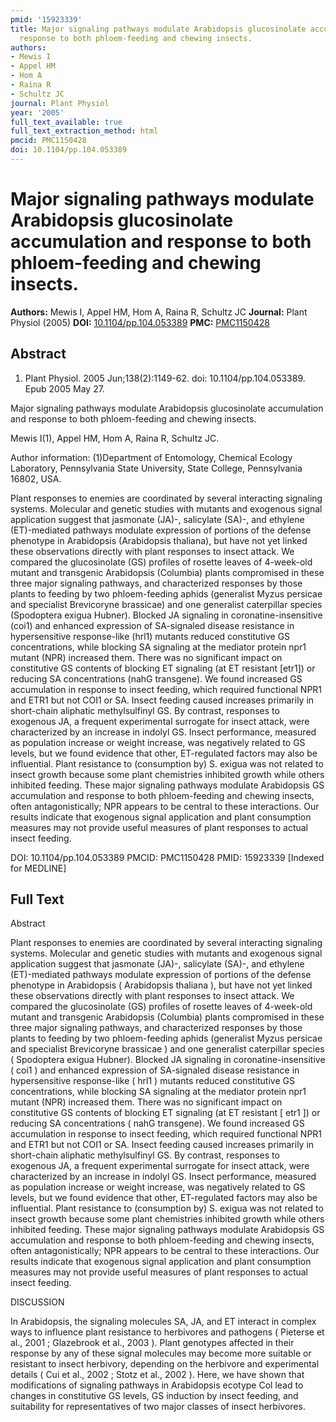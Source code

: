 ```yaml
---
pmid: '15923339'
title: Major signaling pathways modulate Arabidopsis glucosinolate accumulation and
  response to both phloem-feeding and chewing insects.
authors:
- Mewis I
- Appel HM
- Hom A
- Raina R
- Schultz JC
journal: Plant Physiol
year: '2005'
full_text_available: true
full_text_extraction_method: html
pmcid: PMC1150428
doi: 10.1104/pp.104.053389
---
```


# Major signaling pathways modulate Arabidopsis glucosinolate accumulation and response to both phloem-feeding and chewing insects.
**Authors:** Mewis I, Appel HM, Hom A, Raina R, Schultz JC
**Journal:** Plant Physiol (2005)
**DOI:** [10.1104/pp.104.053389](https://doi.org/10.1104/pp.104.053389)
**PMC:** [PMC1150428](https://www.ncbi.nlm.nih.gov/pmc/articles/PMC1150428/)

## Abstract

1. Plant Physiol. 2005 Jun;138(2):1149-62. doi: 10.1104/pp.104.053389. Epub 2005 
May 27.

Major signaling pathways modulate Arabidopsis glucosinolate accumulation and 
response to both phloem-feeding and chewing insects.

Mewis I(1), Appel HM, Hom A, Raina R, Schultz JC.

Author information:
(1)Department of Entomology, Chemical Ecology Laboratory, Pennsylvania State 
University, State College, Pennsylvania 16802, USA.

Plant responses to enemies are coordinated by several interacting signaling 
systems. Molecular and genetic studies with mutants and exogenous signal 
application suggest that jasmonate (JA)-, salicylate (SA)-, and ethylene 
(ET)-mediated pathways modulate expression of portions of the defense phenotype 
in Arabidopsis (Arabidopsis thaliana), but have not yet linked these 
observations directly with plant responses to insect attack. We compared the 
glucosinolate (GS) profiles of rosette leaves of 4-week-old mutant and 
transgenic Arabidopsis (Columbia) plants compromised in these three major 
signaling pathways, and characterized responses by those plants to feeding by 
two phloem-feeding aphids (generalist Myzus persicae and specialist Brevicoryne 
brassicae) and one generalist caterpillar species (Spodoptera exigua Hubner). 
Blocked JA signaling in coronatine-insensitive (coi1) and enhanced expression of 
SA-signaled disease resistance in hypersensitive response-like (hrl1) mutants 
reduced constitutive GS concentrations, while blocking SA signaling at the 
mediator protein npr1 mutant (NPR) increased them. There was no significant 
impact on constitutive GS contents of blocking ET signaling (at ET resistant 
[etr1]) or reducing SA concentrations (nahG transgene). We found increased GS 
accumulation in response to insect feeding, which required functional NPR1 and 
ETR1 but not COI1 or SA. Insect feeding caused increases primarily in 
short-chain aliphatic methylsulfinyl GS. By contrast, responses to exogenous JA, 
a frequent experimental surrogate for insect attack, were characterized by an 
increase in indolyl GS. Insect performance, measured as population increase or 
weight increase, was negatively related to GS levels, but we found evidence that 
other, ET-regulated factors may also be influential. Plant resistance to 
(consumption by) S. exigua was not related to insect growth because some plant 
chemistries inhibited growth while others inhibited feeding. These major 
signaling pathways modulate Arabidopsis GS accumulation and response to both 
phloem-feeding and chewing insects, often antagonistically; NPR appears to be 
central to these interactions. Our results indicate that exogenous signal 
application and plant consumption measures may not provide useful measures of 
plant responses to actual insect feeding.

DOI: 10.1104/pp.104.053389
PMCID: PMC1150428
PMID: 15923339 [Indexed for MEDLINE]

## Full Text

Abstract

Plant responses to enemies are coordinated by several interacting signaling systems. Molecular and genetic studies with mutants and exogenous signal application suggest that jasmonate (JA)-, salicylate (SA)-, and ethylene (ET)-mediated pathways modulate expression of portions of the defense phenotype in Arabidopsis ( Arabidopsis thaliana ), but have not yet linked these observations directly with plant responses to insect attack. We compared the glucosinolate (GS) profiles of rosette leaves of 4-week-old mutant and transgenic Arabidopsis (Columbia) plants compromised in these three major signaling pathways, and characterized responses by those plants to feeding by two phloem-feeding aphids (generalist Myzus persicae and specialist Brevicoryne brassicae ) and one generalist caterpillar species ( Spodoptera exigua Hubner). Blocked JA signaling in coronatine-insensitive ( coi1 ) and enhanced expression of SA-signaled disease resistance in hypersensitive response-like ( hrl1 ) mutants reduced constitutive GS concentrations, while blocking SA signaling at the mediator protein npr1 mutant (NPR) increased them. There was no significant impact on constitutive GS contents of blocking ET signaling (at ET resistant [ etr1 ]) or reducing SA concentrations ( nahG transgene). We found increased GS accumulation in response to insect feeding, which required functional NPR1 and ETR1 but not COI1 or SA. Insect feeding caused increases primarily in short-chain aliphatic methylsulfinyl GS. By contrast, responses to exogenous JA, a frequent experimental surrogate for insect attack, were characterized by an increase in indolyl GS. Insect performance, measured as population increase or weight increase, was negatively related to GS levels, but we found evidence that other, ET-regulated factors may also be influential. Plant resistance to (consumption by) S. exigua was not related to insect growth because some plant chemistries inhibited growth while others inhibited feeding. These major signaling pathways modulate Arabidopsis GS accumulation and response to both phloem-feeding and chewing insects, often antagonistically; NPR appears to be central to these interactions. Our results indicate that exogenous signal application and plant consumption measures may not provide useful measures of plant responses to actual insect feeding.

DISCUSSION

In Arabidopsis, the signaling molecules SA, JA, and ET interact in complex ways to influence plant resistance to herbivores and pathogens ( Pieterse et al., 2001 ; Glazebrook et al., 2003 ). Plant genotypes affected in their response by any of these signal molecules may become more suitable or resistant to insect herbivory, depending on the herbivore and experimental details ( Cui et al., 2002 ; Stotz et al., 2002 ). Here, we have shown that modifications of signaling pathways in Arabidopsis ecotype Col lead to changes in constitutive GS levels, GS induction by insect feeding, and suitability for representatives of two major classes of insect herbivores.
